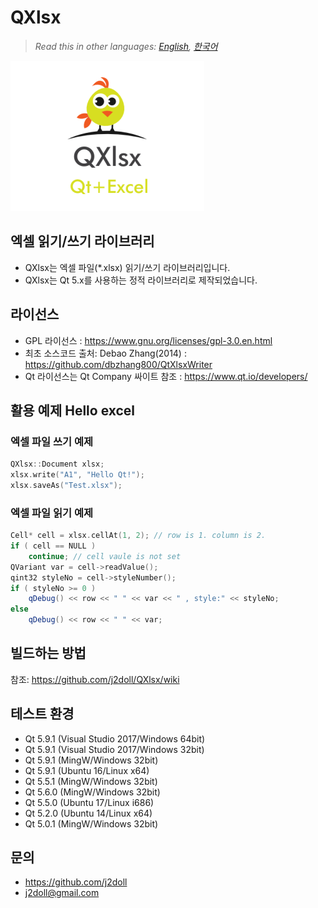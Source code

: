 # QXlsx

> *Read this in other languages: [English](README.md), [한국어](README.ko.md)*

![](image/IMG_0016.PNG)

## 엑셀 읽기/쓰기 라이브러리

* QXlsx는 엑셀 파일(*.xlsx) 읽기/쓰기 라이브러리입니다.
* QXlsx는 Qt 5.x를 사용하는 정적 라이브러리로 제작되었습니다.

## 라이선스
* GPL 라이선스 : https://www.gnu.org/licenses/gpl-3.0.en.html
* 최초 소스코드 출처: Debao Zhang(2014) : https://github.com/dbzhang800/QtXlsxWriter
* Qt 라이선스는 Qt Company 싸이트 참조 : https://www.qt.io/developers/

## 활용 예제 Hello excel 
### 엑셀 파일 쓰기 예제
```cpp
QXlsx::Document xlsx;
xlsx.write("A1", "Hello Qt!");
xlsx.saveAs("Test.xlsx");
```
### 엑셀 파일 읽기 예제
```cpp
Cell* cell = xlsx.cellAt(1, 2); // row is 1. column is 2.
if ( cell == NULL )
	continue; // cell vaule is not set 
QVariant var = cell->readValue();
qint32 styleNo = cell->styleNumber();
if ( styleNo >= 0 )
	qDebug() << row << " " << var << " , style:" << styleNo;
else
	qDebug() << row << " " << var;
```

## 빌드하는 방법
참조: https://github.com/j2doll/QXlsx/wiki

## 테스트 환경
* Qt 5.9.1 (Visual Studio 2017/Windows 64bit) 
* Qt 5.9.1 (Visual Studio 2017/Windows 32bit) 
* Qt 5.9.1 (MingW/Windows 32bit) 
* Qt 5.9.1 (Ubuntu 16/Linux x64) 
* Qt 5.5.1 (MingW/Windows 32bit)
* Qt 5.6.0 (MingW/Windows 32bit) 
* Qt 5.5.0 (Ubuntu 17/Linux i686)
* Qt 5.2.0 (Ubuntu 14/Linux x64)
* Qt 5.0.1 (MingW/Windows 32bit) 
   
## 문의
* https://github.com/j2doll
* j2doll@gmail.com
